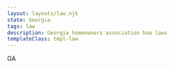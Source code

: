 ```yaml
---
layout: layouts/law.njk
state: Georgia
tags: law
description: Georgia homeowners association hoa laws
templateClass: tmpl-law
---
```


GA
